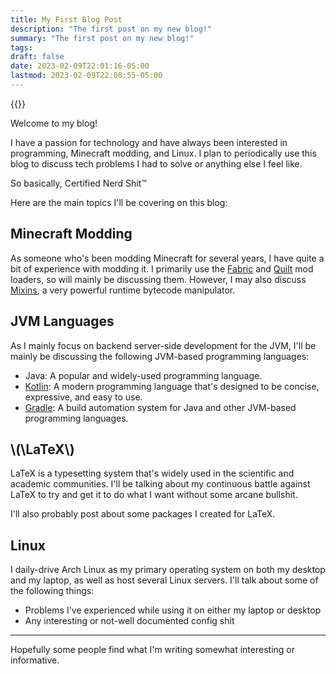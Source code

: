 ```yaml
---
title: My First Blog Post
description: "The first post on my new blog!"
summary: "The first post on my new blog!"
tags:
draft: false
date: 2023-02-09T22:01:16-05:00
lastmod: 2023-02-09T22:08:55-05:00
---
```


{{<katex>}}

Welcome to my blog!

I have a passion for technology and have always been interested in programming, Minecraft modding, and Linux. I plan to periodically use
this blog to discuss tech problems I had to solve or anything else I feel like.

So basically, Certified Nerd Shit™

Here are the main topics I'll be covering on this blog:

## Minecraft Modding

As someone who's been modding Minecraft for several years, I have quite a bit of experience with modding it. I primarily use the [Fabric]
and [Quilt] mod loaders, so will mainly be discussing them. However, I may also discuss [Mixins], a very powerful runtime bytecode
manipulator.

## JVM Languages

As I mainly focus on backend server-side development for the JVM, I'll be mainly be discussing the following JVM-based programming
languages:

- Java: A popular and widely-used programming language.
- [Kotlin]: A modern programming language that's designed to be concise, expressive, and easy to use.
- [Gradle]: A build automation system for Java and other JVM-based programming languages.

## \\(\LaTeX\\)

LaTeX is a typesetting system that's widely used in the scientific and academic communities.
I'll be talking about my continuous battle against LaTeX to try and get it to do what I want without some arcane bullshit.

I'll also probably post about some packages I created for LaTeX.

## Linux

I daily-drive Arch Linux as my primary operating system on both my desktop and my laptop, as well as host several Linux servers.
I'll talk about some of the following things:

- Problems I've experienced while using it on either my laptop or desktop
- Any interesting or not-well documented config shit

---

Hopefully some people find what I'm writing somewhat interesting or informative.

[Gradle]: https://docs.gradle.org/current/userguide/userguide.html

[Kotlin]: https://kotlinlang.org/

[Fabric]: https://fabricmc.net/

[Quilt]: https://quiltmc.org/en/

[Mixins]: https://github.com/SpongePowered/Mixin
